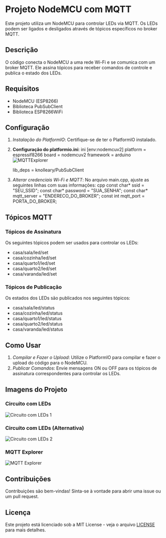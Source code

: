 # Projeto NodeMCU com MQTT

Este projeto utiliza um NodeMCU para controlar LEDs via MQTT. Os LEDs podem ser ligados e desligados através de tópicos específicos no broker MQTT.

## Descrição

O código conecta o NodeMCU a uma rede Wi-Fi e se comunica com um broker MQTT. Ele assina tópicos para receber comandos de controle e publica o estado dos LEDs.

## Requisitos

* NodeMCU (ESP8266)
* Biblioteca PubSubClient
* Biblioteca ESP8266WiFi

## Configuração

1. *Instalação do PlatformIO*: Certifique-se de ter o PlatformIO instalado.
2. **Configuração do platformio.ini**:
    ini
    [env:nodemcuv2]
    platform = espressif8266
    board = nodemcuv2
    framework = arduino
   ![MQTTExplorer](https://github.com/user-attachments/assets/e1d89a73-0d22-4708-905c-7c68c204cd0f)


    lib_deps =
        knolleary/PubSubClient
    

4. *Alterar credenciais Wi-Fi e MQTT*: No arquivo main.cpp, ajuste as seguintes linhas com suas informações:
    cpp
    const char* ssid = "SEU_SSID";
    const char* password = "SUA_SENHA";
    const char* mqtt_server = "ENDERECO_DO_BROKER";
    const int mqtt_port = PORTA_DO_BROKER;
    

## Tópicos MQTT

### Tópicos de Assinatura

Os seguintes tópicos podem ser usados para controlar os LEDs:

* casa/sala/led/set
* casa/cozinha/led/set
* casa/quarto1/led/set
* casa/quarto2/led/set
* casa/varanda/led/set

### Tópicos de Publicação

Os estados dos LEDs são publicados nos seguintes tópicos:

* casa/sala/led/status
* casa/cozinha/led/status
* casa/quarto1/led/status
* casa/quarto2/led/status
* casa/varanda/led/status

## Como Usar

1. *Compilar e Fazer o Upload*: Utilize o PlatformIO para compilar e fazer o upload do código para o NodeMCU.
2. *Publicar Comandos*: Envie mensagens ON ou OFF para os tópicos de assinatura correspondentes para controlar os LEDs.

## Imagens do Projeto

### Circuito com LEDs
![Circuito com LEDs 1](Imagens/CircuitocomLEDs.jpg)

### Circuito com LEDs (Alternativa)
![Circuito com LEDs 2](Imagens/CircuitocomLEDs(Alternativa).jpg)

### MQTT Explorer
![MQTT Explorer](Imagens/MQTTExplorer.jpg)

## Contribuições

Contribuições são bem-vindas! Sinta-se à vontade para abrir uma issue ou um pull request.

## Licença

Este projeto está licenciado sob a MIT License - veja o arquivo [LICENSE](LICENSE) para mais detalhes.

